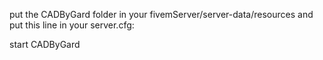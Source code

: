 put the CADByGard folder in your fivemServer/server-data/resources and put this line in your server.cfg:

start CADByGard